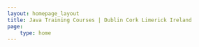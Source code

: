 ```yaml
---
layout: homepage_layout
title: Java Training Courses | Dublin Cork Limerick Ireland
page:
    type: home
---
```

